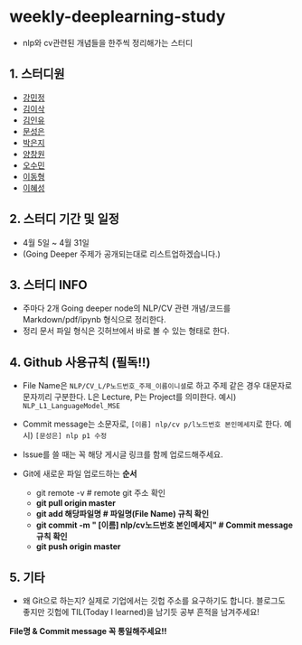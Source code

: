 # **weekly-deeplearning-study**
  * nlp와 cv관련된 개념들을 한주씩 정리해가는 스터디

## 1. 스터디원
  * [강민정](https://github.com/miinkang)
  * [김이삭](https://github.com/IsaacTips)
  * [김인유](https://github.com/willowkim8)
  * [문성은](https://github.com/vg-rlo/)
  * [박은지](https://github.com/guide333)
  * [양창원](https://github.com/Shinest-changwon)
  * [오수민](https://github.com/Acclesia)
  * [이동형](https://github.com/abidan-korea)
  * [이혜성](https://github.com/gotjd709)

## 2. 스터디 기간 및 일정 
  * 4월 5일 ~ 4월 31일
  * (Going Deeper 주제가 공개되는대로 리스트업하겠습니다.)

## 3. 스터디 INFO
  * 주마다 2개 Going deeper node의 NLP/CV 관련 개념/코드를 Markdown/pdf/ipynb 형식으로 정리한다.
  * 정리 문서 파일 형식은 깃허브에서 바로 볼 수 있는 형태로 한다. 

## 4. Github 사용규칙 (필독!!)
  * File Name은 `NLP/CV_L/P노드번호_주제_이름이니셜`로 하고 주제 같은 경우 대문자로 문자끼리 구분한다. L은 Lecture, P는 Project를 의미한다. 예시) `NLP_L1_LanguageModel_MSE` 
  * Commit message는 소문자로, `[이름] nlp/cv p/l노드번호 본인메세지`로 한다. 예시) `[문성은] nlp p1 수정`
  * Issue를 쓸 때는 꼭 해당 게시글 링크를 함께 업로드해주세요.
  * Git에 새로운 파일 업로드하는 **순서**

  	- git remote -v # remote git 주소 확인 
  	- **git pull origin master** 
  	- **git add 해당파일명 # 파일명(File Name) 규칙 확인** 
  	- **git commit -m " [이름] nlp/cv노드번호 본인메세지" # Commit message 규칙 확인** 
  	- **git push origin master** 

## 5. 기타
  * 왜 Git으로 하는지? 실제로 기업에서는 깃헙 주소를 요구하기도 합니다. 블로그도 좋지만 깃헙에 TIL(Today I learned)을 남기듯 공부 흔적을 남겨주세요! 

**File명 & Commit message 꼭 통일해주세요!!**

